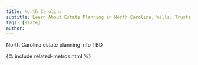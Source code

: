 ```yaml
---
title: North Carolina
subtitle: Learn About Estate Planning in North Carolina. Wills, Trusts, Probate, and More in North Carolina. Find a North Carolina Estate Attorney for Your Estate Planning Needs.
tags: [state]
author:
---
```


North Carolina estate planning info TBD

<!-- Related Metros List -->
{% include related-metros.html %}
